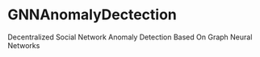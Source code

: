 # GNNAnomalyDectection
Decentralized Social Network Anomaly Detection Based On Graph Neural Networks
